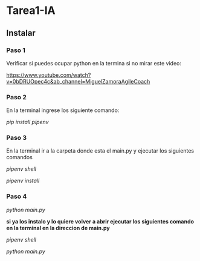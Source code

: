 # Tarea1-IA

## Instalar

### Paso 1 
Verificar si puedes ocupar python en la termina si no mirar este video:

https://www.youtube.com/watch?v=0bDRUOpec4c&ab_channel=MiguelZamoraAgileCoach

### Paso 2
En la terminal ingrese los siguiente comando: 

*pip install pipenv*

### Paso 3

En la terminal ir a la carpeta donde esta el main.py y ejecutar los siguientes comandos

*pipenv shell*

*pipenv install*

### Paso 4

*python main.py*


**si ya los instalo y lo quiere volver a abrir ejecutar los siguientes comando en la terminal en la direccion de main.py**

*pipenv shell*

*python main.py*
